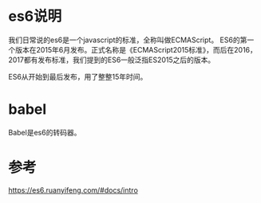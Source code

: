 # es6说明

我们日常说的es6是一个javascript的标准，全称叫做ECMAScript。
ES6的第一个版本在2015年6月发布。正式名称是《ECMAScript2015标准》，而后在2016，2017都有发布标准，我们提到的ES6一般泛指ES2015之后的版本。

ES6从开始到最后发布，用了整整15年时间。

# babel

Babel是es6的转码器。

# 参考

https://es6.ruanyifeng.com/#docs/intro